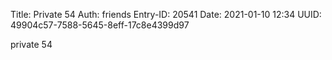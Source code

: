 Title: Private 54
Auth: friends
Entry-ID: 20541
Date: 2021-01-10 12:34
UUID: 49904c57-7588-5645-8eff-17c8e4399d97

private 54
